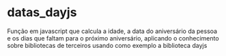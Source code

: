 # datas_dayjs
 Função em javascript que calcula a idade, a data do aniversário da pessoa e os dias que faltam para o próximo aniversário, aplicando o conhecimento sobre bibliotecas de terceiros usando como exemplo a biblioteca dayjs
